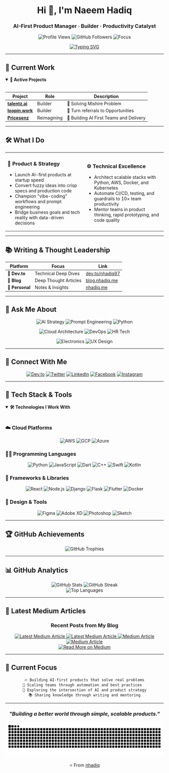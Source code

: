<div align="center">

# Hi 👋, I'm Naeem Hadiq
### AI-First Product Manager · Builder · Productivity Catalyst

<p align="center">
  <img src="https://komarev.com/ghpvc/?username=nhadiq&color=blueviolet&style=flat-square&label=Profile+Views" alt="Profile Views" />
  <img src="https://img.shields.io/github/followers/nhadiq?style=flat-square&color=blue&label=Followers" alt="GitHub Followers" />
  <img src="https://img.shields.io/badge/Focus-AI%20%26%20Product-brightgreen?style=flat-square" alt="Focus" />
</p>

<p align="center">
  <a href="https://github.com/nhadiq">
    <img src="https://readme-typing-svg.herokuapp.com?font=Fira+Code&pause=1000&color=2E96F7&center=true&vCenter=true&width=435&lines=AI-First+Product+Manager;Full-Stack+Developer;DevOps+Engineer;Product+Strategist;Always+learning+new+things" alt="Typing SVG" />
  </a>
</p>

</div>

---

## 🔭 Current Work  

<details open>
<summary><b>🚀 Active Projects</b></summary>
<br>

| Project | Role | Description |
|---------|------|-------------|
| **[talentz.ai](https://talentz.ai/)** | Builder | 🎯 Solving Mishire Problem |
| **[loopin.work](https://loopin.work/)** | Builder | 🔄 Turn referrals to Opportunities |
| **[Pricesenz](https://pricesenz.com)** | Reimagining | 🤖 Building AI First Teams and Delivery |

</details>

---

## 🛠 What I Do  

<table>
<tr>
<td width="50%">

### 🚀 Product & Strategy
- Launch AI-first products at startup speed
- Convert fuzzy ideas into crisp specs and production code
- Champion "vibe-coding" workflows and prompt engineering
- Bridge business goals and tech reality with data-driven decisions

</td>
<td width="50%">

### ⚙️ Technical Excellence
- Architect scalable stacks with Python, AWS, Docker, and Kubernetes
- Automate CI/CD, testing, and guardrails to 10× team productivity
- Mentor teams in product thinking, rapid prototyping, and code quality

</td>
</tr>
</table>

---

## 📚 Writing & Thought Leadership

<div align="center">

| Platform | Focus | Link |
|----------|-------|------|
| 📝 **Dev.to** | Technical Deep Dives | [dev.to/nhadiq97](https://dev.to/nhadiq97) |
| 🧠 **Blog** | Deep Thought Articles | [blog.nhadiq.me](https://blog.nhadiq.me) |
| 📖 **Personal** | Notes & Insights | [nhadiq.me](https://nhadiq.me) |

</div>

---

## 💬 Ask Me About  

<div align="center">

![AI Strategy](https://img.shields.io/badge/AI--first%20product%20strategy-FF6B6B?style=for-the-badge&logo=openai&logoColor=white)
![Prompt Engineering](https://img.shields.io/badge/Prompt%20engineering%20%26%20LLMs-4ECDC4?style=for-the-badge&logo=chatbot&logoColor=white)
![Python](https://img.shields.io/badge/Python%20automation-45B7D1?style=for-the-badge&logo=python&logoColor=white)

![Cloud Architecture](https://img.shields.io/badge/Cloud%20architecture-96CEB4?style=for-the-badge&logo=amazonwebservices&logoColor=white)
![DevOps](https://img.shields.io/badge/DevOps%20%26%20CI/CD-FECA57?style=for-the-badge&logo=docker&logoColor=white)
![HR Tech](https://img.shields.io/badge/Recruitment%20%26%20HR--tech-FF9FF3?style=for-the-badge&logo=linkedin&logoColor=white)

![Electronics](https://img.shields.io/badge/Electronics%20%26%20IoT-54A0FF?style=for-the-badge&logo=arduino&logoColor=white)
![UX Design](https://img.shields.io/badge/User--centric%20design-5F27CD?style=for-the-badge&logo=figma&logoColor=white)

</div>

---

## 🤝 Connect With Me

<div align="center">

[![Dev.to](https://img.shields.io/badge/Dev.to-0A0A0A?style=for-the-badge&logo=dev.to&logoColor=white)](https://dev.to/nhadiq97)
[![Twitter](https://img.shields.io/badge/Twitter-1DA1F2?style=for-the-badge&logo=twitter&logoColor=white)](https://twitter.com/nhadiq)
[![LinkedIn](https://img.shields.io/badge/LinkedIn-0077B5?style=for-the-badge&logo=linkedin&logoColor=white)](https://linkedin.com/in/naeemhadiq)
[![Facebook](https://img.shields.io/badge/Facebook-1877F2?style=for-the-badge&logo=facebook&logoColor=white)](https://fb.com/nhadiq1)
[![Instagram](https://img.shields.io/badge/Instagram-E4405F?style=for-the-badge&logo=instagram&logoColor=white)](https://instagram.com/nhadiq)

</div>

---

## 🚀 Tech Stack & Tools

<details open>
<summary><b>🛠️ Technologies I Work With</b></summary>
<br>

### ☁️ Cloud Platforms
<p align="center">
  <img src="https://img.shields.io/badge/Amazon_AWS-FF9900?style=for-the-badge&logo=amazon-aws&logoColor=white" alt="AWS" />
  <img src="https://img.shields.io/badge/Google_Cloud-4285F4?style=for-the-badge&logo=google-cloud&logoColor=white" alt="GCP" />
  <img src="https://img.shields.io/badge/Microsoft_Azure-0089D6?style=for-the-badge&logo=microsoft-azure&logoColor=white" alt="Azure" />
</p>

### 👨‍💻 Programming Languages
<p align="center">
  <img src="https://img.shields.io/badge/Python-3776AB?style=for-the-badge&logo=python&logoColor=white" alt="Python" />
  <img src="https://img.shields.io/badge/JavaScript-F7DF1E?style=for-the-badge&logo=javascript&logoColor=black" alt="JavaScript" />
  <img src="https://img.shields.io/badge/Dart-0175C2?style=for-the-badge&logo=dart&logoColor=white" alt="Dart" />
  <img src="https://img.shields.io/badge/C++-00599C?style=for-the-badge&logo=c%2B%2B&logoColor=white" alt="C++" />
  <img src="https://img.shields.io/badge/Swift-FA7343?style=for-the-badge&logo=swift&logoColor=white" alt="Swift" />
  <img src="https://img.shields.io/badge/Kotlin-7F52FF?style=for-the-badge&logo=kotlin&logoColor=white" alt="Kotlin" />
</p>

### 🚀 Frameworks & Libraries
<p align="center">
  <img src="https://img.shields.io/badge/React-20232A?style=for-the-badge&logo=react&logoColor=61DAFB" alt="React" />
  <img src="https://img.shields.io/badge/Node.js-43853D?style=for-the-badge&logo=node.js&logoColor=white" alt="Node.js" />
  <img src="https://img.shields.io/badge/Django-092E20?style=for-the-badge&logo=django&logoColor=white" alt="Django" />
  <img src="https://img.shields.io/badge/Flask-000000?style=for-the-badge&logo=flask&logoColor=white" alt="Flask" />
  <img src="https://img.shields.io/badge/Flutter-02569B?style=for-the-badge&logo=flutter&logoColor=white" alt="Flutter" />
  <img src="https://img.shields.io/badge/Docker-2496ED?style=for-the-badge&logo=docker&logoColor=white" alt="Docker" />
</p>

### 🎨 Design & Tools
<p align="center">
  <img src="https://img.shields.io/badge/Figma-F24E1E?style=for-the-badge&logo=figma&logoColor=white" alt="Figma" />
  <img src="https://img.shields.io/badge/Adobe%20XD-FF61F6?style=for-the-badge&logo=Adobe%20XD&logoColor=white" alt="Adobe XD" />
  <img src="https://img.shields.io/badge/Adobe%20Photoshop-31A8FF?style=for-the-badge&logo=Adobe%20Photoshop&logoColor=black" alt="Photoshop" />
  <img src="https://img.shields.io/badge/Sketch-F7B500?style=for-the-badge&logo=Sketch&logoColor=white" alt="Sketch" />
</p>

</details>

---

## 🏆 GitHub Achievements

<div align="center">
  <img src="https://github-profile-trophy.vercel.app/?username=nhadiq&theme=darkhub&no-frame=true&no-bg=true&margin-w=4&row=1" alt="GitHub Trophies" />
</div>

---

## 📊 GitHub Analytics

<div align="center">
  <img height="180em" src="https://githubreadme.nhadiq.me/api?username=nhadiq&show_icons=true&theme=tokyonight&include_all_commits=true&count_private=true" alt="GitHub Stats" />
  <img height="180em" src="https://github-readme-streak-stats.herokuapp.com/?user=nhadiq&theme=tokyonight" alt="GitHub Streak" />
</div>

<div align="center">
  <img height="180em" src="https://githubreadme.nhadiq.me/api/top-langs/?username=nhadiq&layout=compact&theme=tokyonight&include_all_commits=true" alt="Top Languages" />
</div>

---

## 📝 Latest Medium Articles

<div align="center">
  
### Recent Posts from My Blog

<a href="https://github-readme-medium-recent-article.vercel.app/medium/@nhadiq/0" target="_blank">
<img src="https://github-readme-medium-recent-article.vercel.app/medium/@nhadiq/0" alt="Latest Medium Article"/>
</a>

<a href="https://github-readme-medium-recent-article.vercel.app/medium/@nhadiq/1" target="_blank">
<img src="https://github-readme-medium-recent-article.vercel.app/medium/@nhadiq/1" alt="Latest Medium Article"/>
</a>

<a href="https://github-readme-medium-recent-article.vercel.app/medium/@nhadiq/2" target="_blank">
<img src="https://github-readme-medium-recent-article.vercel.app/medium/@nhadiq/2" alt="Medium Article"/>
</a>

<a href="https://github-readme-medium-recent-article.vercel.app/medium/@nhadiq/3" target="_blank">
<img src="https://github-readme-medium-recent-article.vercel.app/medium/@nhadiq/3" alt="Medium Article"/>
</a>

<br>

<a href="https://blog.nhadiq.me" target="_blank">
  <img src="https://img.shields.io/badge/Read%20More%20Articles-00ab6c?style=for-the-badge&logo=medium&logoColor=white" alt="Read More on Medium" />
</a>

</div>

---

## 🎯 Current Focus

<div align="center">

```text
🔥 Building AI-first products that solve real problems
🚀 Scaling teams through automation and best practices  
🧠 Exploring the intersection of AI and product strategy
📚 Sharing knowledge through writing and mentoring
```

</div>

---

<div align="center">

### _"Building a better world through simple, scalable products."_

<picture>
  <source media="(prefers-color-scheme: dark)" srcset="https://raw.githubusercontent.com/nhadiq/nhadiq/output/github-contribution-grid-snake-dark.svg">
  <source media="(prefers-color-scheme: light)" srcset="https://raw.githubusercontent.com/nhadiq/nhadiq/output/github-contribution-grid-snake.svg">
  <img alt="github contribution grid snake animation" src="https://raw.githubusercontent.com/nhadiq/nhadiq/output/github-contribution-grid-snake.svg">
</picture>

⭐️ From [nhadiq](https://github.com/nhadiq)

</div>